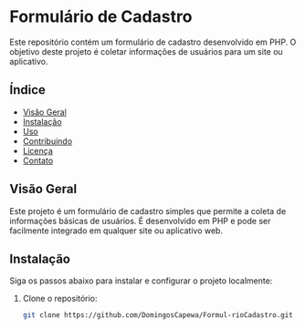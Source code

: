 # Formulário de Cadastro

Este repositório contém um formulário de cadastro desenvolvido em PHP. O objetivo deste projeto é coletar informações de usuários para um site ou aplicativo.

## Índice

- [Visão Geral](#visão-geral)
- [Instalação](#instalação)
- [Uso](#uso)
- [Contribuindo](#contribuindo)
- [Licença](#licença)
- [Contato](#contato)

## Visão Geral

Este projeto é um formulário de cadastro simples que permite a coleta de informações básicas de usuários. É desenvolvido em PHP e pode ser facilmente integrado em qualquer site ou aplicativo web.

## Instalação

Siga os passos abaixo para instalar e configurar o projeto localmente:

1. Clone o repositório:
   ```sh
   git clone https://github.com/DomingosCapewa/Formul-rioCadastro.git
